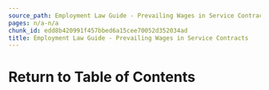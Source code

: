 ```yaml
---
source_path: Employment Law Guide - Prevailing Wages in Service Contracts.md
pages: n/a-n/a
chunk_id: edd8b420991f457bbed6a15cee70052d352034ad
title: Employment Law Guide - Prevailing Wages in Service Contracts
---
```

# Return to Table of Contents
